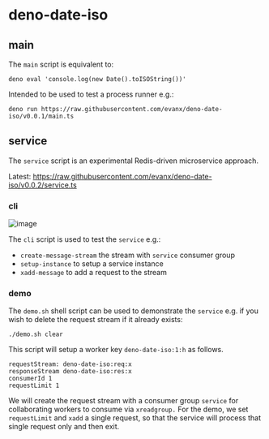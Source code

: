 # deno-date-iso

## main

The `main` script is equivalent to:

```
deno eval 'console.log(new Date().toISOString())'
```

Intended to be used to test a process runner e.g.:

```
deno run https://raw.githubusercontent.com/evanx/deno-date-iso/v0.0.1/main.ts
```

## service

The `service` script is an experimental Redis-driven microservice approach.

Latest: https://raw.githubusercontent.com/evanx/deno-date-iso/v0.0.2/service.ts

### cli

![image](https://user-images.githubusercontent.com/899558/133926057-af3cb1b3-229e-4dff-9a50-2767b300b526.png)

The `cli` script is used to test the `service` e.g.:

- `create-message-stream` the stream with `service` consumer group
- `setup-instance` to setup a service instance
- `xadd-message` to add a request to the stream

### demo

The `demo.sh` shell script can be used to demonstrate the `service` e.g. if you wish to delete the request stream if it already exists:

```shell
./demo.sh clear
```

This script will setup a worker key `deno-date-iso:1:h` as follows.

```
requestStream: deno-date-iso:req:x
responseStream deno-date-iso:res:x
consumerId 1
requestLimit 1
```

We will create the request stream with a consumer group `service` for collaborating workers to consume via `xreadgroup.` For the demo, we set `requestLimit` and `xadd` a single request, so that the service will process that single request only and then exit.
